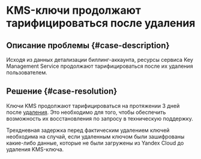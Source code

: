 # KMS-ключи продолжают тарифицироваться после удаления

## Описание проблемы {#case-description}
Исходя из данных детализации биллинг-аккаунта, ресурсы сервиса Key Management Service продолжают тарифицироваться после их удаления пользователем.

## Решение {#case-resolution}
Ключи KMS продолжают тарифицироваться на протяжении 3 дней после [удаления](../../../kms/operations/key.md#delete). Это необходимо для того, чтобы обеспечить возможность их восстановления по запросу в техническую поддержку.

Трехдневная задержка перед фактическим удалением ключей необходима на случай, если удаленным ключом были зашифрованы какие-либо данные, которые не были загружены из Yandex Cloud до удаления KMS-ключа.
 